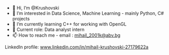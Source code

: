 - 👋 Hi, I’m @Krushovski
- 👀 I’m interested in Data Science, Machine Learning - mainly Python, C# projects
- 🌱 I’m currently learning C++ for working with OpenGL 
- 💞️ Current role: Data analyst intern
- 📫 How to reach me - email : mihail_2001k@abv.bg

<!---
Krushovski/Krushovski is a ✨ special ✨ repository because its `README.md` (this file) appears on your GitHub profile.
You can click the Preview link to take a look at your changes.
--->
LinkedIn profile: www.linkedin.com/in/mihail-krushovski-27179622a


